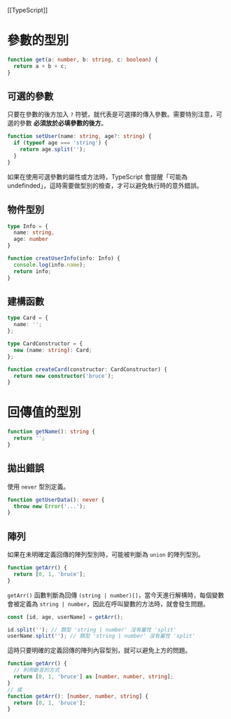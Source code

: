 [[TypeScript]]

# 參數的型別
```ts
function get(a: number, b: string, c: boolean) {
  return a + b + c;
}
```

## 可選的參數
只要在參數的後方加入 `?` 符號，就代表是可選擇的傳入參數。需要特別注意，可選的參數 **必須放於必填參數的後方**。
```ts
function setUser(name: string, age?: string) {
  if (typeof age === 'string') {
    return age.split('');
  }
}
```

如果在使用可選參數的屬性或方法時，TypeScript 會提醒「可能為 undefinded」，這時需要做型別的檢查，才可以避免執行時的意外錯誤。

## 物件型別
```ts
type Info = {
  name: string,
  age: number
}

function creatUserInfo(info: Info) {
  console.log(info.name);
  return info;
}
```

## 建構函數
```ts
type Card = {
  name: '';
};

type CardConstructor = {
  new (name: string): Card;
};

function createCard(constructor: CardConstructor) {
  return new constructor('bruce');
}
```

# 回傳值的型別
```ts
function getName(): string {
  return '';
}
```

## 拋出錯誤
使用 `never` 型別定義。
```ts
function getUserData(): never {
  throw new Error('...');
}
```

## 陣列
如果在未明確定義回傳的陣列型別時，可能被判斷為 `union` 的陣列型別。
```ts
function getArr() {
  return [0, 1, 'bruce'];
}
```

`getArr()` 函數判斷為回傳 `(string | number)[]`，當今天進行解構時，每個變數會被定義為 `string | number`，因此在呼叫變數的方法時，就會發生問題。
```ts
const [id, age, userName] = getArr();

id.split(''); // 類型 'string | number' 沒有屬性 'split'
userName.split(''); // 類型 'string | number' 沒有屬性 'split'
```

這時只要明確的定義回傳的陣列內容型別，就可以避免上方的問題。
```ts
function getArr() {
  // 利用斷言的方式
  return [0, 1, 'bruce'] as [number, number, string];
}
// 或
function getArr(): [number, number, string] {
  return [0, 1, 'bruce'];
}
```